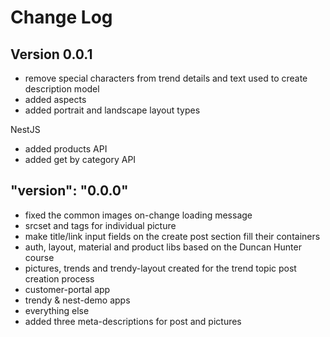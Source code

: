 # Change Log

## Version 0.0.1

- remove special characters from trend details and text used to create description model
- added aspects
- added portrait and landscape layout types

NestJS

- added products API
- added get by category API

## "version": "0.0.0"

- fixed the common images on-change loading message
- srcset and tags for individual picture
- make title/link input fields on the create post section fill their containers
- auth, layout, material and product libs based on the Duncan Hunter course
- pictures, trends and trendy-layout created for the trend topic post creation process
- customer-portal app
- trendy & nest-demo apps
- everything else
- added three meta-descriptions for post and pictures
